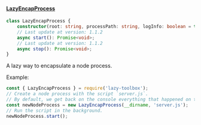 #### [LazyEncapProcess](#lazyEncapProcess)
```ts
class LazyEncapProcess {
    constructor(root: string, processPath: string, logInfo: boolean = true, showDates: boolean = true);
    // Last update at version: 1.1.2
    async start(): Promise<void>;
    // Last update at version: 1.1.2
    async stop(): Promise<void>;
}
```

A lazy way to encapsulate a node process.

Example:

```js
const { LazyEncapProcess } = require('lazy-toolbox');
// Create a node process with the script `server.js`.
// By default, we get back on the console everything that happened on this node.
const newNodeProcess = new LazyEncapProcess(__dirname, 'server.js');
// Run the script in the background.
newNodeProcess.start();
```
